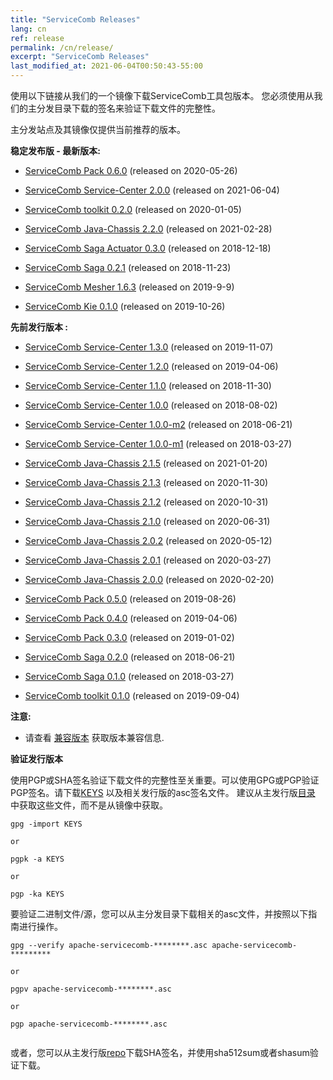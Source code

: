 ```yaml
---
title: "ServiceComb Releases"
lang: cn
ref: release
permalink: /cn/release/
excerpt: "ServiceComb Releases"
last_modified_at: 2021-06-04T00:50:43-55:00
---
```


使用以下链接从我们的一个镜像下载ServiceComb工具包版本。 您必须使用从我们的主分发目录下载的签名来验证下载文件的完整性。

主分发站点及其镜像仅提供当前推荐的版本。


**稳定发布版 - 最新版本:**

* [ServiceComb Pack 0.6.0](/cn/release/pack-downloads/) (released on 2020-05-26)

* [ServiceComb Service-Center 2.0.0](/cn/release/service-center-downloads/) (released on 2021-06-04)

* [ServiceComb toolkit 0.2.0](/cn/release/toolkit-downloads/) (released on 2020-01-05)

* [ServiceComb Java-Chassis 2.2.0](/cn/release/java-chassis-downloads/) (released on 2021-02-28)

* [ServiceComb Saga Actuator 0.3.0](/cn/release/saga-actuator-downloads/) (released on 2018-12-18)

* [ServiceComb Saga 0.2.1](/cn/release/saga-downloads/) (released on 2018-11-23)

* [ServiceComb Mesher 1.6.3](/cn/release/mesher-downloads/) (released on 2019-9-9)

* [ServiceComb Kie 0.1.0](/cn/release/kie-downloads/) (released on 2019-10-26)

**先前发行版本 :**

* [ServiceComb Service-Center 1.3.0](/cn/release/service-center-downloads/) (released on 2019-11-07)
* [ServiceComb Service-Center 1.2.0](/cn/release/service-center-downloads/) (released on 2019-04-06)
* [ServiceComb Service-Center 1.1.0](/cn/release/service-center-downloads/) (released on 2018-11-30)
* [ServiceComb Service-Center 1.0.0](/cn/release/service-center-downloads/) (released on 2018-08-02)
* [ServiceComb Service-Center 1.0.0-m2](/cn/release/service-center-downloads/) (released on 2018-06-21)
* [ServiceComb Service-Center 1.0.0-m1](/cn/release/service-center-downloads/) (released on 2018-03-27)

* [ServiceComb Java-Chassis 2.1.5](/cn/release/java-chassis-downloads/) (released on 2021-01-20)
* [ServiceComb Java-Chassis 2.1.3](/cn/release/java-chassis-downloads/) (released on 2020-11-30)
* [ServiceComb Java-Chassis 2.1.2](/cn/release/java-chassis-downloads/) (released on 2020-10-31)
* [ServiceComb Java-Chassis 2.1.0](/cn/release/java-chassis-downloads/) (released on 2020-06-31)
* [ServiceComb Java-Chassis 2.0.2](/cn/release/java-chassis-downloads/) (released on 2020-05-12)
* [ServiceComb Java-Chassis 2.0.1](/cn/release/java-chassis-downloads/) (released on 2020-03-27)
* [ServiceComb Java-Chassis 2.0.0](/cn/release/java-chassis-downloads/) (released on 2020-02-20)

* [ServiceComb Pack 0.5.0](/cn/release/pack-downloads/) (released on 2019-08-26)
* [ServiceComb Pack 0.4.0](/cn/release/pack-downloads/) (released on 2019-04-06)
* [ServiceComb Pack 0.3.0](/cn/release/pack-downloads/) (released on 2019-01-02)
* [ServiceComb Saga 0.2.0](/cn/release/saga-downloads/) (released on 2018-06-21)
* [ServiceComb Saga 0.1.0](/cn/release/saga-downloads/) (released on 2018-03-27)

* [ServiceComb toolkit 0.1.0](/cn/release/toolkit-downloads/) (released on 2019-09-04)

**注意:**
  - 请查看 [兼容版本](/cn/release/compatibleversion) 获取版本兼容信息.


**验证发行版本**

使用PGP或SHA签名验证下载文件的完整性至关重要。可以使用GPG或PGP验证PGP签名。请下载[KEYS](https://www.apache.org/dist/servicecomb/KEYS) 以及相关发行版的asc签名文件。 建议从主发行版[目录](https://www.apache.org/dist/servicecomb/) 中获取这些文件，而不是从镜像中获取。
 ```
 gpg -import KEYS

 or

 pgpk -a KEYS

 or

 pgp -ka KEYS

```

要验证二进制文件/源，您可以从主分发目录下载相关的asc文件，并按照以下指南进行操作。

```
gpg --verify apache-servicecomb-********.asc apache-servicecomb-*********

or

pgpv apache-servicecomb-********.asc

or

pgp apache-servicecomb-********.asc


```

或者，您可以从主发行版[repo](https://www.apache.org/dist/servicecomb/)下载SHA签名，并使用sha512sum或者shasum验证下载。
